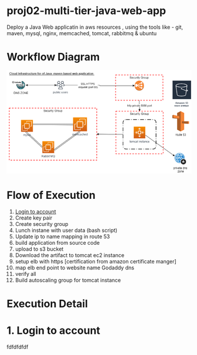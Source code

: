 # proj02-multi-tier-java-web-app
Deploy a Java Web applicatin in aws resources , using the tools like - git, maven, mysql, nginx, memcached, tomcat, rabbitmq &amp; ubuntu

# Workflow Diagram
![](/images/workflow-diag.png)

# Flow of  Execution
1. [Login to account](#1-login-to-account)
2. Create key pair
3. Create security group
4. Lunch instane with user data (bash script)
5. Update ip to name mapping in route 53
6. build application from source code 
7. upload to s3 bucket
8. Download the artifact to tomcat ec2 instance
9. setup elb with https [certification from amazon certificate manger]
10. map elb end point to website name Godaddy dns
11. verify all
12. Build autoscaling group for tomcat instance 

# Execution Detail 
# 1. Login to account
fdfdfdfdf
